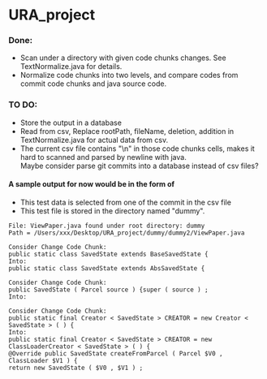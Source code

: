 # URA_project

### Done:
- Scan under a directory with given code chunks changes. See TextNormalize.java for details.
- Normalize code chunks into two levels, and compare codes from commit code chunks and java source code.


### TO DO:
- Store the output in a database
- Read from csv, Replace rootPath, fileName, deletion, addition in TextNormalize.java for actual data from csv.
- The current csv file contains "\n" in those code chunks cells, makes it hard to scanned and parsed by newline with java.  
Maybe consider parse git commits into a database instead of csv files?


 
#### A sample output for now would be in the form of 
- This test data is selected from one of the commit in the csv file
- This test file is stored in the directory named "dummy". 
```
File: ViewPaper.java found under root directory: dummy
Path = /Users/xxx/Desktop/URA_project/dummy/dummy2/ViewPaper.java 

Consider Change Code Chunk:
public static class SavedState extends BaseSavedState {
Into:
public static class SavedState extends AbsSavedState {

Consider Change Code Chunk:
public SavedState ( Parcel source ) {super ( source ) ;
Into:

Consider Change Code Chunk:
public static final Creator < SavedState > CREATOR = new Creator < SavedState > ( ) {
Into:
public static final Creator < SavedState > CREATOR = new ClassLoaderCreator < SavedState > ( ) {
@Override public SavedState createFromParcel ( Parcel $V0 , ClassLoader $V1 ) {
return new SavedState ( $V0 , $V1 ) ;
```
